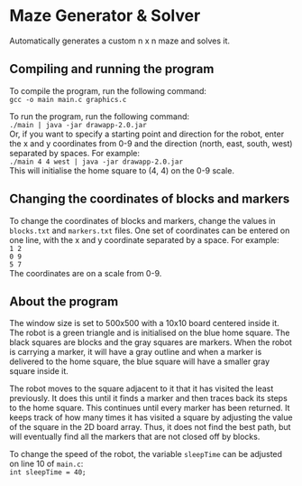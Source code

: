 # Maze Generator & Solver
Automatically generates a custom n x n maze and solves it. 

## Compiling and running the program
To compile the program, run the following command:  
`gcc -o main main.c graphics.c`

To run the program, run the following command:  
`./main | java -jar drawapp-2.0.jar`  
Or, if you want to specify a starting point and direction for the robot, enter the x and y coordinates from 0-9 and the direction (north, east, south, west) separated by spaces. For example:  
`./main 4 4 west | java -jar drawapp-2.0.jar`  
This will initialise the home square to (4, 4) on the 0-9 scale.

## Changing the coordinates of blocks and markers
To change the coordinates of blocks and markers, change the values in `blocks.txt` and `markers.txt` files. One set of coordinates can be entered on one line, with the x and y coordinate separated by a space. For example:  
`1 2`  
`0 9`  
`5 7`  
The coordinates are on a scale from 0-9.

## About the program
The window size is set to 500x500 with a 10x10 board centered inside it. The robot is a green triangle and is initialised on the blue home square. The black squares are blocks and the gray squares are markers. When the robot is carrying a marker, it will have a gray outline and when a marker is delivered to the home square, the blue square will have a smaller gray square inside it.

The robot moves to the square adjacent to it that it has visited the least previously. It does this until it finds a marker and then traces back its steps to the home square. This continues until every marker has been returned. It keeps track of how many times it has visited a square by adjusting the value of the square in the 2D board array. Thus, it does not find the best path, but will eventually find all the markers that are not closed off by blocks.

To change the speed of the robot, the variable `sleepTime` can be adjusted on line 10 of `main.c`:  
`int sleepTime = 40;`
